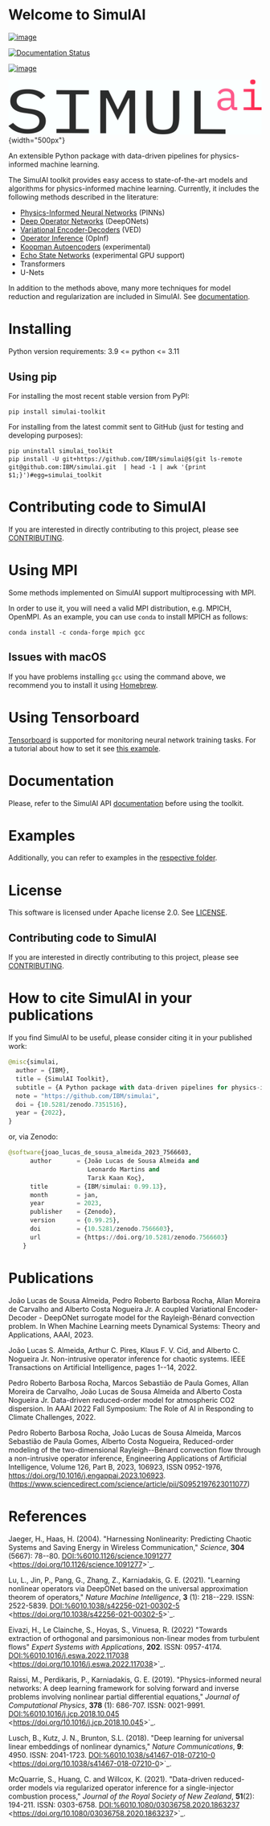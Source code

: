 # Welcome to SimulAI

[![image](https://badge.fury.io/py/simulai-toolkit.svg)](https://badge.fury.io/py/simulai-toolkit)

[![Documentation Status](https://readthedocs.org/projects/simulai-toolkit/badge/?version=latest)](https://simulai-toolkit.readthedocs.io/en/latest/?badge=latest)

[![image](../assets/coverage.svg)](tests/)

![image](../../assets/logo_1.png){width="500px"}

An extensible Python package with data-driven pipelines for
physics-informed machine learning.

[//]: ![image](../assets/simulai_diagram.svg)

The SimulAI toolkit provides easy access to state-of-the-art models and
algorithms for physics-informed machine learning. Currently, it includes
the following methods described in the literature:

-   [Physics-Informed Neural Networks](#references) (PINNs)
-   [Deep Operator Networks](#references) (DeepONets)
-   [Variational Encoder-Decoders](#reference) (VED)
-   [Operator Inference](#references) (OpInf)
-   [Koopman Autoencoders](#references) (experimental)
-   [Echo State Networks](#references) (experimental GPU support)
-   Transformers
-   U-Nets

In addition to the methods above, many more techniques for model
reduction and regularization are included in SimulAI. See
[documentation](https://ibm.github.io/simulai).

# Installing

Python version requirements: 3.9 \<= python \<= 3.11

## Using pip

For installing the most recent stable version from PyPI:

``` shell
pip install simulai-toolkit
```

For installing from the latest commit sent to GitHub (just for testing
and developing purposes):

``` shell
pip uninstall simulai_toolkit
pip install -U git+https://github.com/IBM/simulai@$(git ls-remote git@github.com:IBM/simulai.git  | head -1 | awk '{print $1;}')#egg=simulai_toolkit
```

# Contributing code to SimulAI

If you are interested in directly contributing to this project, please
see [CONTRIBUTING](CONTRIBUTING.rst).

# Using MPI

Some methods implemented on SimulAI support multiprocessing with MPI.

In order to use it, you will need a valid MPI distribution, e.g. MPICH,
OpenMPI. As an example, you can use `conda` to install MPICH as follows:

``` shell
conda install -c conda-forge mpich gcc
```

## Issues with macOS

If you have problems installing `gcc` using the command above, we
recommend you to install it using [Homebrew](https://brew.sh).

# Using Tensorboard

[Tensorboard](https://www.tensorflow.org/tensorboard) is supported for
monitoring neural network training tasks. For a tutorial about how to
set it see [this
example](https://github.com/IBM/simulai/blob/main/examples/Dense/miscellaneous/notebooks/lorenz_96_chaotic.ipynb).

# Documentation

Please, refer to the SimulAI API
[documentation](https://simulai-toolkit.readthedocs.io) before using the
toolkit.

# Examples

Additionally, you can refer to examples in the [respective
folder](examples/).

# License

This software is licensed under Apache license 2.0. See
[LICENSE](LICENSE).

## Contributing code to SimulAI

If you are interested in directly contributing to this project, please
see
[CONTRIBUTING](https://github.com/IBM/simulai/blob/main/CONTRIBUTING.rst).

# How to cite SimulAI in your publications

If you find SimulAI to be useful, please consider citing it in your
published work:

``` python
@misc{simulai,
  author = {IBM},
  title = {SimulAI Toolkit},
  subtitle = {A Python package with data-driven pipelines for physics-informed machine learning},
  note = "https://github.com/IBM/simulai",
  doi = {10.5281/zenodo.7351516},
  year = {2022},
}
```

or, via Zenodo:

``` python
@software{joao_lucas_de_sousa_almeida_2023_7566603,
      author       = {João Lucas de Sousa Almeida and
                      Leonardo Martins and
                      Tarık Kaan Koç},
      title        = {IBM/simulai: 0.99.13},
      month        = jan,
      year         = 2023,
      publisher    = {Zenodo},
      version      = {0.99.25},
      doi          = {10.5281/zenodo.7566603},
      url          = {https://doi.org/10.5281/zenodo.7566603}
    }
```

# Publications

João Lucas de Sousa Almeida, Pedro Roberto Barbosa Rocha, Allan Moreira
de Carvalho and Alberto Costa Nogueira Jr. A coupled Variational
Encoder-Decoder - DeepONet surrogate model for the Rayleigh-Bénard
convection problem. In When Machine Learning meets Dynamical Systems:
Theory and Applications, AAAI, 2023.

João Lucas S. Almeida, Arthur C. Pires, Klaus F. V. Cid, and Alberto C.
Nogueira Jr. Non-intrusive operator inference for chaotic systems. IEEE
Transactions on Artificial Intelligence, pages 1--14, 2022.

Pedro Roberto Barbosa Rocha, Marcos Sebastião de Paula Gomes, Allan
Moreira de Carvalho, João Lucas de Sousa Almeida and Alberto Costa
Nogueira Jr. Data-driven reduced-order model for atmospheric CO2
dispersion. In AAAI 2022 Fall Symposium: The Role of AI in Responding to
Climate Challenges, 2022.

Pedro Roberto Barbosa Rocha, João Lucas de Sousa Almeida, Marcos
Sebastião de Paula Gomes, Alberto Costa Nogueira, Reduced-order modeling
of the two-dimensional Rayleigh--Bénard convection flow through a
non-intrusive operator inference, Engineering Applications of Artificial
Intelligence, Volume 126, Part B, 2023, 106923, ISSN 0952-1976,
<https://doi.org/10.1016/j.engappai.2023.106923>.
(<https://www.sciencedirect.com/science/article/pii/S0952197623011077>)

# References

Jaeger, H., Haas, H. (2004). \"Harnessing Nonlinearity: Predicting
Chaotic Systems and Saving Energy in Wireless Communication,\"
*Science*, **304** (5667): 78--80. <DOI:%6010.1126/science.1091277>
\<<https://doi.org/10.1126/science.1091277>\>\`\_.

Lu, L., Jin, P., Pang, G., Zhang, Z., Karniadakis, G. E. (2021).
\"Learning nonlinear operators via DeepONet based on the universal
approximation theorem of operators,\" *Nature Machine Intelligence*,
**3** (1): 218--229. ISSN: 2522-5839.
<DOI:%6010.1038/s42256-021-00302-5>
\<<https://doi.org/10.1038/s42256-021-00302-5>\>\`\_.

Eivazi, H., Le Clainche, S., Hoyas, S., Vinuesa, R. (2022) \"Towards
extraction of orthogonal and parsimonious non-linear modes from
turbulent flows\" *Expert Systems with Applications*, **202**. ISSN:
0957-4174. <DOI:%6010.1016/j.eswa.2022.117038>
\<<https://doi.org/10.1016/j.eswa.2022.117038>\>\`\_.

Raissi, M., Perdikaris, P., Karniadakis, G. E. (2019).
\"Physics-informed neural networks: A deep learning framework for
solving forward and inverse problems involving nonlinear partial
differential equations,\" *Journal of Computational Physics*, **378**
(1): 686-707. ISSN: 0021-9991. <DOI:%6010.1016/j.jcp.2018.10.045>
\<<https://doi.org/10.1016/j.jcp.2018.10.045>\>\`\_.

Lusch, B., Kutz, J. N., Brunton, S.L. (2018). \"Deep learning for
universal linear embeddings of nonlinear dynamics,\" *Nature
Communications*, **9**: 4950. ISSN: 2041-1723.
<DOI:%6010.1038/s41467-018-07210-0>
\<<https://doi.org/10.1038/s41467-018-07210-0>\>\`\_.

McQuarrie, S., Huang, C. and Willcox, K. (2021). \"Data-driven
reduced-order models via regularized operator inference for a
single-injector combustion process,\" *Journal of the Royal Society of
New Zealand*, **51**(2): 194-211. ISSN: 0303-6758.
<DOI:%6010.1080/03036758.2020.1863237>
\<<https://doi.org/10.1080/03036758.2020.1863237>\>\`\_. 


